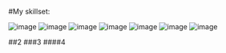 #My skillset:

![image](https://user-images.githubusercontent.com/109362034/211898310-5dd1ad96-1564-42c2-a97b-b2e1246cbaba.png)
![image](https://user-images.githubusercontent.com/109362034/211898963-7fdd4755-9fbc-4e18-8cf2-ad564714638e.png)
![image](https://user-images.githubusercontent.com/109362034/211898527-fe3157f9-3d4f-4140-999e-2a8d28b98f14.png)
![image](https://user-images.githubusercontent.com/109362034/211898859-504954e3-2eb8-4044-8634-b5585ee66f9a.png)
![image](https://user-images.githubusercontent.com/109362034/211898628-b677073f-2ade-4901-ba7f-4fb4e416a192.png)
![image](https://user-images.githubusercontent.com/109362034/211898799-21eee7ed-4dce-407c-8c26-9b6c33d2a736.png)
![image](https://user-images.githubusercontent.com/109362034/211899018-75057d4c-3f0a-4989-ad62-80b6205c85d6.png)

##2
###3
####4
